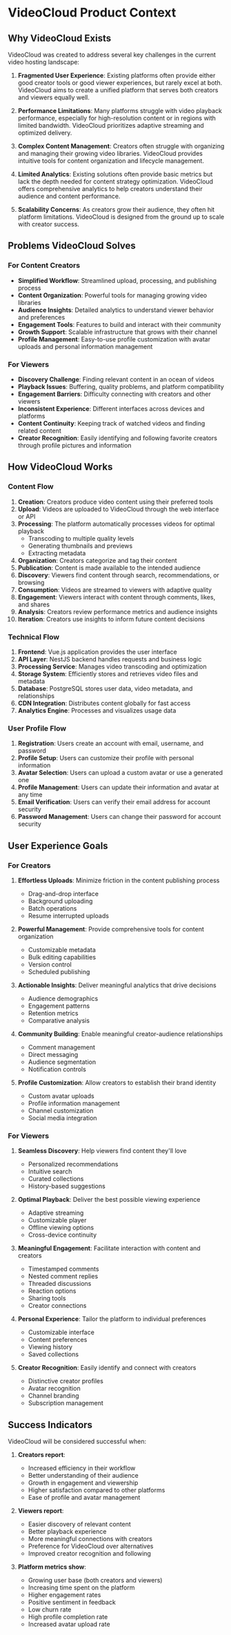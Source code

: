 # VideoCloud Product Context

## Why VideoCloud Exists

VideoCloud was created to address several key challenges in the current video hosting landscape:

1. **Fragmented User Experience**: Existing platforms often provide either good creator tools or good viewer experiences, but rarely excel at both. VideoCloud aims to create a unified platform that serves both creators and viewers equally well.

2. **Performance Limitations**: Many platforms struggle with video playback performance, especially for high-resolution content or in regions with limited bandwidth. VideoCloud prioritizes adaptive streaming and optimized delivery.

3. **Complex Content Management**: Creators often struggle with organizing and managing their growing video libraries. VideoCloud provides intuitive tools for content organization and lifecycle management.

4. **Limited Analytics**: Existing solutions often provide basic metrics but lack the depth needed for content strategy optimization. VideoCloud offers comprehensive analytics to help creators understand their audience and content performance.

5. **Scalability Concerns**: As creators grow their audience, they often hit platform limitations. VideoCloud is designed from the ground up to scale with creator success.

## Problems VideoCloud Solves

### For Content Creators

- **Simplified Workflow**: Streamlined upload, processing, and publishing process
- **Content Organization**: Powerful tools for managing growing video libraries
- **Audience Insights**: Detailed analytics to understand viewer behavior and preferences
- **Engagement Tools**: Features to build and interact with their community
- **Growth Support**: Scalable infrastructure that grows with their channel
- **Profile Management**: Easy-to-use profile customization with avatar uploads and personal information management

### For Viewers

- **Discovery Challenge**: Finding relevant content in an ocean of videos
- **Playback Issues**: Buffering, quality problems, and platform compatibility
- **Engagement Barriers**: Difficulty connecting with creators and other viewers
- **Inconsistent Experience**: Different interfaces across devices and platforms
- **Content Continuity**: Keeping track of watched videos and finding related content
- **Creator Recognition**: Easily identifying and following favorite creators through profile pictures and information

## How VideoCloud Works

### Content Flow

1. **Creation**: Creators produce video content using their preferred tools
2. **Upload**: Videos are uploaded to VideoCloud through the web interface or API
3. **Processing**: The platform automatically processes videos for optimal playback
   - Transcoding to multiple quality levels
   - Generating thumbnails and previews
   - Extracting metadata
4. **Organization**: Creators categorize and tag their content
5. **Publication**: Content is made available to the intended audience
6. **Discovery**: Viewers find content through search, recommendations, or browsing
7. **Consumption**: Videos are streamed to viewers with adaptive quality
8. **Engagement**: Viewers interact with content through comments, likes, and shares
9. **Analysis**: Creators review performance metrics and audience insights
10. **Iteration**: Creators use insights to inform future content decisions

### Technical Flow

1. **Frontend**: Vue.js application provides the user interface
2. **API Layer**: NestJS backend handles requests and business logic
3. **Processing Service**: Manages video transcoding and optimization
4. **Storage System**: Efficiently stores and retrieves video files and metadata
5. **Database**: PostgreSQL stores user data, video metadata, and relationships
6. **CDN Integration**: Distributes content globally for fast access
7. **Analytics Engine**: Processes and visualizes usage data

### User Profile Flow

1. **Registration**: Users create an account with email, username, and password
2. **Profile Setup**: Users can customize their profile with personal information
3. **Avatar Selection**: Users can upload a custom avatar or use a generated one
4. **Profile Management**: Users can update their information and avatar at any time
5. **Email Verification**: Users can verify their email address for account security
6. **Password Management**: Users can change their password for account security

## User Experience Goals

### For Creators

1. **Effortless Uploads**: Minimize friction in the content publishing process

   - Drag-and-drop interface
   - Background uploading
   - Batch operations
   - Resume interrupted uploads

2. **Powerful Management**: Provide comprehensive tools for content organization

   - Customizable metadata
   - Bulk editing capabilities
   - Version control
   - Scheduled publishing

3. **Actionable Insights**: Deliver meaningful analytics that drive decisions

   - Audience demographics
   - Engagement patterns
   - Retention metrics
   - Comparative analysis

4. **Community Building**: Enable meaningful creator-audience relationships
   - Comment management
   - Direct messaging
   - Audience segmentation
   - Notification controls

5. **Profile Customization**: Allow creators to establish their brand identity
   - Custom avatar uploads
   - Profile information management
   - Channel customization
   - Social media integration

### For Viewers

1. **Seamless Discovery**: Help viewers find content they'll love

   - Personalized recommendations
   - Intuitive search
   - Curated collections
   - History-based suggestions

2. **Optimal Playback**: Deliver the best possible viewing experience

   - Adaptive streaming
   - Customizable player
   - Offline viewing options
   - Cross-device continuity

3. **Meaningful Engagement**: Facilitate interaction with content and creators

   - Timestamped comments
   - Nested comment replies
   - Threaded discussions
   - Reaction options
   - Sharing tools
   - Creator connections

4. **Personal Experience**: Tailor the platform to individual preferences
   - Customizable interface
   - Content preferences
   - Viewing history
   - Saved collections

5. **Creator Recognition**: Easily identify and connect with creators
   - Distinctive creator profiles
   - Avatar recognition
   - Channel branding
   - Subscription management

## Success Indicators

VideoCloud will be considered successful when:

1. **Creators report**:

   - Increased efficiency in their workflow
   - Better understanding of their audience
   - Growth in engagement and viewership
   - Higher satisfaction compared to other platforms
   - Ease of profile and avatar management

2. **Viewers report**:

   - Easier discovery of relevant content
   - Better playback experience
   - More meaningful connections with creators
   - Preference for VideoCloud over alternatives
   - Improved creator recognition and following

3. **Platform metrics show**:
   - Growing user base (both creators and viewers)
   - Increasing time spent on the platform
   - Higher engagement rates
   - Positive sentiment in feedback
   - Low churn rate
   - High profile completion rate
   - Increased avatar upload rate

